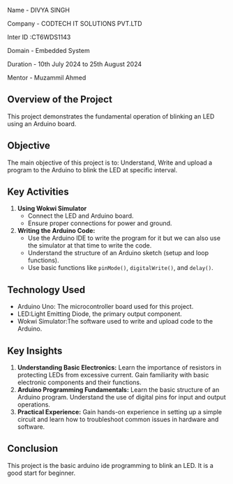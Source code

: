 Name - DIVYA SINGH

Company -  CODTECH IT SOLUTIONS PVT.LTD

Inter ID :CT6WDS1143

Domain - Embedded System

Duration - 10th July 2024 to 25th August 2024

Mentor - Muzammil Ahmed

## Overview of the Project

This project demonstrates the fundamental operation of blinking an LED using an Arduino board. 

## Objective

The main objective of this project is to: Understand, Write and upload a program to the Arduino to blink the LED at specific interval.

## Key Activities

1. **Using Wokwi Simulator**
   - Connect the LED and Arduino board.
   - Ensure proper connections for power and ground.
2. **Writing the Arduino Code:**
   - Use the Arduino IDE to write the program for it but we can also use the simulator at that time to write the code.
   - Understand the structure of an Arduino sketch (setup and loop functions).
   - Use basic functions like `pinMode()`, `digitalWrite()`, and `delay()`.

## Technology Used

- Arduino Uno: The microcontroller board used for this project.
- LED:Light Emitting Diode, the primary output component.
- Wokwi Simulator:The software used to write and upload code to the Arduino.

## Key Insights

1. **Understanding Basic Electronics:** Learn the importance of resistors in protecting LEDs from excessive current. Gain familiarity with basic electronic components and their functions.
2. **Arduino Programming Fundamentals:** Learn the basic structure of an Arduino program. Understand the use of digital pins for input and output operations.
3. **Practical Experience:** Gain hands-on experience in setting up a simple circuit and learn how to troubleshoot common issues in hardware and software.


## Conclusion

This project is the basic arduino ide programming to blink an LED. It is a good start for beginner.
